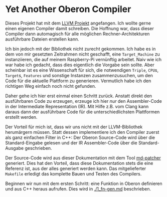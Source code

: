 # Yet Another Oberon Compiler

Dieses Projekt hat mit dem [LLVM Projekt](https://llvm.org) angefangen.
Ich wollte gerne einen eigenen Compiler damit schreiben.
Die Hoffnung war, dass dieser Compiler dann automagisch für alle möglichen
Rechner-Architekturen ausführbare Dateien erstellen kann.

Ich bin jedoch mit der Bibliothek nicht zurecht gekommen.
Ich habe es in dem von mir gesetzten Zeitrahmen nicht geschafft, eine
`Target_Machine` zu instanziieren, die auf meinem Raspberry-Pi vernünftig
arbeitet.
Naiv wie ich war habe ich gedacht, dass dies eigentlich die Vorgabe sein
sollte.
Aber scheinbar ist es eine Wissenschaft für sich, die notwendigen `Triple`,
`CPU`s, `Target`s, `Features` und sonstige Instanzen zusammenzusuchen, um den
Code für die aktuelle Plattform zu generieren.
Vermutlich habe ich den richtigen Weg einfach noch nicht gefunden.

Daher gehe ich hier erst einmal einen Schritt zurück.
Anstatt direkt den ausführbaren Code zu erzeugen, erzeuge ich hier _nur_
den Assembler-Code in der Intermediate Representation (IR).
Mit Hilfe z.B. vom Clang kann daraus dann der ausführbare Code für die
unterschiedlichsten Plattformen erstellt werden.

Der Vorteil für mich ist, dass wir uns nicht mit der LLVM-Bibliothek
herumärgern müssen. Statt dessen implementiere ich den Compiler zuerst als
ganz einfachen Filter in C++: Der Oberon Source-Code wird über die
Standard-Eingabe gelesen und der IR Assembler-Code über die Standard-Ausgabe
geschrieben.

Der Source-Code wird aus dieser Dokumentation mit dem Tool
[md-patcher](https://github.com/itmm/md-patcher) generiert.
Dies hat den Vorteil, dass diese Dokumentation stets die eine Referenz ist,
aus der alles generiert werden kann. Das mitgelieferter `Makefile` erledigt
das komplette Bauen und Testen des Compilers.

Beginnen wir nun mit dem ersten Schritt: eine Funktion in Oberon definieren und
aus C++ heraus aufrufen. Dies wird in [./1_fn-gen.md](1_fn-gen.md)
beschrieben.

